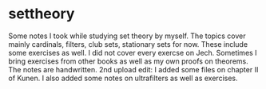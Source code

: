 # settheory
Some notes I took while studying set theory by myself.  The topics cover mainly cardinals, filters, club sets, stationary sets for now. These include some exercises as well. I did not cover every exercse on Jech. Sometimes I bring exercises from other books as well as my own proofs on theorems.  The notes are handwritten.
2nd upload edit: I added some files on chapter II of Kunen. I also added some notes on ultrafilters as well as exercises.
